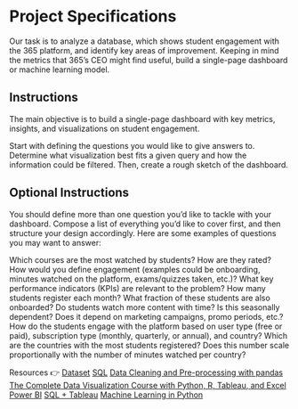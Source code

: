 # Project Specifications


Our task is to analyze a database, which shows student engagement with the 365 platform, and identify key areas of improvement. Keeping in mind the metrics that 365’s CEO might find useful, build a single-page dashboard or machine learning model. 

## Instructions

The main objective is to build a single-page dashboard with key metrics, insights, and visualizations on student engagement.

Start with defining the questions you would like to give answers to. Determine what visualization best fits a given query and how the information could be filtered. Then, create a rough sketch of the dashboard.


## Optional Instructions

You should define more than one question you’d like to tackle with your dashboard. Compose a list of everything you’d like to cover first, and then structure your design accordingly. Here are some examples of questions you may want to answer:

Which courses are the most watched by students? How are they rated?
How would you define engagement (examples could be onboarding, minutes watched on the platform, exams/quizzes taken, etc.)?
What key performance indicators (KPIs) are relevant to the problem?
How many students register each month? What fraction of these students are also onboarded?
Do students watch more content with time? Is this seasonally dependent? Does it depend on marketing campaigns, promo periods, etc.?
How do the students engage with the platform based on user type (free or paid), subscription type (monthly, quarterly, or annual), and country?
Which are the countries with the most students registered? Does this number scale proportionally with the number of minutes watched per country?

Resources 👉 
            [Dataset](https://www.dropbox.com/s/7g5zgocllutcb1x/365_learning_challenge.zip?dl=0)
            [SQL](https://learn.365datascience.com/courses/preview/sql/)
            [Data Cleaning and Pre-processing with pandas](https://learn.365datascience.com/courses/preview/data-cleaning-preprocessing-pandas/)
            [The Complete Data Visualization Course with Python, R, Tableau, and Excel](https://learn.365datascience.com/courses/preview/data-visualization/)
            [Power BI](https://learn.365datascience.com/courses/preview/introduction-to-power-bi/)
            [SQL + Tableau](https://learn.365datascience.com/courses/preview/sql-tableau/)
            [Machine Learning in Python](https://learn.365datascience.com/courses/preview/machine-learning-in-python/)


